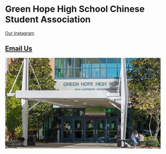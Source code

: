 <h1>Green Hope High School Chinese Student Association</h1>

<a href="https://www.instagram.com/ghhscsa/">Our Instagram


<a href="mailto:ghhscsa@gmail.com"><h2>Email Us</h2>

  
![Green Hope](https://github.com/erik304501/GHHS-CSA/blob/main/green-hope-entrance_4.jpg?raw=true) 
